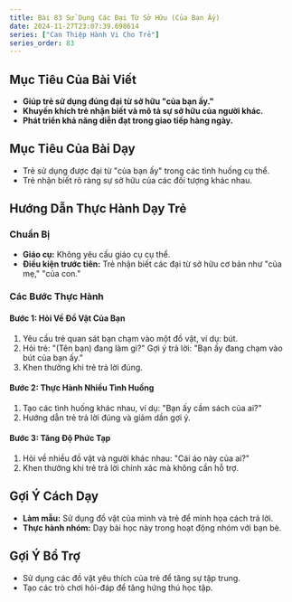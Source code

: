 ```yaml
---
title: Bài 83 Sử Dụng Các Đại Từ Sở Hữu (Của Bạn Ấy)
date: 2024-11-27T23:07:39.698614
series: ["Can Thiệp Hành Vi Cho Trẻ"]
series_order: 83
---
```


## Mục Tiêu Của Bài Viết
- **Giúp trẻ sử dụng đúng đại từ sở hữu "của bạn ấy."**
- **Khuyến khích trẻ nhận biết và mô tả sự sở hữu của người khác.**
- **Phát triển khả năng diễn đạt trong giao tiếp hàng ngày.**

## Mục Tiêu Của Bài Dạy
- Trẻ sử dụng được đại từ "của bạn ấy" trong các tình huống cụ thể.
- Trẻ nhận biết rõ ràng sự sở hữu của các đối tượng khác nhau.

## Hướng Dẫn Thực Hành Dạy Trẻ

### Chuẩn Bị
- **Giáo cụ:** Không yêu cầu giáo cụ cụ thể.
- **Điều kiện trước tiên:** Trẻ nhận biết các đại từ sở hữu cơ bản như "của mẹ," "của con."

### Các Bước Thực Hành
#### Bước 1: Hỏi Về Đồ Vật Của Bạn
1. Yêu cầu trẻ quan sát bạn chạm vào một đồ vật, ví dụ: bút.
2. Hỏi trẻ: "(Tên bạn) đang làm gì?" Gợi ý trả lời: "Bạn ấy đang chạm vào bút của bạn ấy."
3. Khen thưởng khi trẻ trả lời đúng.

#### Bước 2: Thực Hành Nhiều Tình Huống
1. Tạo các tình huống khác nhau, ví dụ: "Bạn ấy cầm sách của ai?"
2. Hướng dẫn trẻ trả lời đúng và giảm dần gợi ý.

#### Bước 3: Tăng Độ Phức Tạp
1. Hỏi về nhiều đồ vật và người khác nhau: "Cái áo này của ai?"
2. Khen thưởng khi trẻ trả lời chính xác mà không cần hỗ trợ.

## Gợi Ý Cách Dạy
- **Làm mẫu:** Sử dụng đồ vật của mình và trẻ để minh họa cách trả lời.
- **Thực hành nhóm:** Dạy bài học này trong hoạt động nhóm với bạn bè.

## Gợi Ý Bổ Trợ
- Sử dụng các đồ vật yêu thích của trẻ để tăng sự tập trung.
- Tạo các trò chơi hỏi-đáp để tăng hứng thú học tập.


